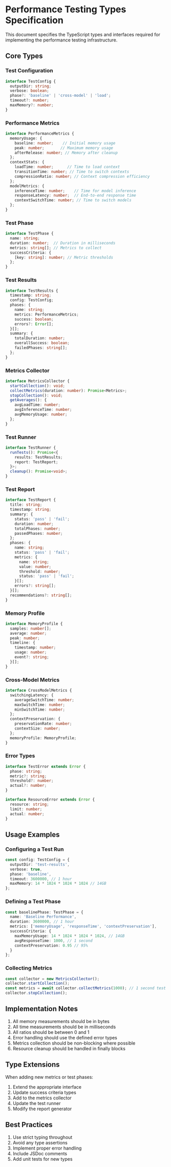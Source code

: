 # Performance Testing Types Specification

This document specifies the TypeScript types and interfaces required for implementing the performance testing infrastructure.

## Core Types

### Test Configuration

```typescript
interface TestConfig {
  outputDir: string;
  verbose: boolean;
  phase?: 'baseline' | 'cross-model' | 'load';
  timeout?: number;
  maxMemory?: number;
}
```

### Performance Metrics

```typescript
interface PerformanceMetrics {
  memoryUsage: {
    baseline: number;    // Initial memory usage
    peak: number;       // Maximum memory usage
    afterRelease: number; // Memory after cleanup
  };
  contextStats: {
    loadTime: number;      // Time to load context
    transitionTime: number; // Time to switch contexts
    compressionRatio: number; // Context compression efficiency
  };
  modelMetrics: {
    inferenceTime: number;    // Time for model inference
    responseLatency: number;  // End-to-end response time
    contextSwitchTime: number; // Time to switch models
  };
}
```

### Test Phase

```typescript
interface TestPhase {
  name: string;
  duration: number;  // Duration in milliseconds
  metrics: string[]; // Metrics to collect
  successCriteria: {
    [key: string]: number; // Metric thresholds
  };
}
```

### Test Results

```typescript
interface TestResults {
  timestamp: string;
  config: TestConfig;
  phases: {
    name: string;
    metrics: PerformanceMetrics;
    success: boolean;
    errors?: Error[];
  }[];
  summary: {
    totalDuration: number;
    overallSuccess: boolean;
    failedPhases: string[];
  };
}
```

### Metrics Collector

```typescript
interface MetricsCollector {
  startCollection(): void;
  collectMetrics(duration: number): Promise<Metrics>;
  stopCollection(): void;
  getAverages(): {
    avgLoadTime: number;
    avgInferenceTime: number;
    avgMemoryUsage: number;
  };
}
```

### Test Runner

```typescript
interface TestRunner {
  runTests(): Promise<{
    results: TestResults;
    report: TestReport;
  }>;
  cleanup(): Promise<void>;
}
```

### Test Report

```typescript
interface TestReport {
  title: string;
  timestamp: string;
  summary: {
    status: 'pass' | 'fail';
    duration: number;
    totalPhases: number;
    passedPhases: number;
  };
  phases: {
    name: string;
    status: 'pass' | 'fail';
    metrics: {
      name: string;
      value: number;
      threshold: number;
      status: 'pass' | 'fail';
    }[];
    errors?: string[];
  }[];
  recommendations?: string[];
}
```

### Memory Profile

```typescript
interface MemoryProfile {
  samples: number[];
  average: number;
  peak: number;
  timeline: {
    timestamp: number;
    usage: number;
    event?: string;
  }[];
}
```

### Cross-Model Metrics

```typescript
interface CrossModelMetrics {
  switchingLatency: {
    averageSwitchTime: number;
    maxSwitchTime: number;
    minSwitchTime: number;
  };
  contextPreservation: {
    preservationRate: number;
    contextSize: number;
  };
  memoryProfile: MemoryProfile;
}
```

### Error Types

```typescript
interface TestError extends Error {
  phase: string;
  metric?: string;
  threshold?: number;
  actual?: number;
}

interface ResourceError extends Error {
  resource: string;
  limit: number;
  actual: number;
}
```

## Usage Examples

### Configuring a Test Run

```typescript
const config: TestConfig = {
  outputDir: 'test-results',
  verbose: true,
  phase: 'baseline',
  timeout: 3600000, // 1 hour
  maxMemory: 14 * 1024 * 1024 * 1024 // 14GB
};
```

### Defining a Test Phase

```typescript
const baselinePhase: TestPhase = {
  name: 'Baseline Performance',
  duration: 3600000, // 1 hour
  metrics: ['memoryUsage', 'responseTime', 'contextPreservation'],
  successCriteria: {
    maxMemoryUsage: 14 * 1024 * 1024 * 1024, // 14GB
    avgResponseTime: 1000, // 1 second
    contextPreservation: 0.95 // 95%
  }
};
```

### Collecting Metrics

```typescript
const collector = new MetricsCollector();
collector.startCollection();
const metrics = await collector.collectMetrics(1000); // 1 second test
collector.stopCollection();
```

## Implementation Notes

1. All memory measurements should be in bytes
2. All time measurements should be in milliseconds
3. All ratios should be between 0 and 1
4. Error handling should use the defined error types
5. Metrics collection should be non-blocking where possible
6. Resource cleanup should be handled in finally blocks

## Type Extensions

When adding new metrics or test phases:

1. Extend the appropriate interface
2. Update success criteria types
3. Add to the metrics collector
4. Update the test runner
5. Modify the report generator

## Best Practices

1. Use strict typing throughout
2. Avoid any type assertions
3. Implement proper error handling
4. Include JSDoc comments
5. Add unit tests for new types
